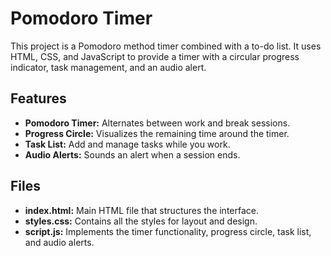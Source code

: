 # Pomodoro Timer

This project is a Pomodoro method timer combined with a to-do list. It uses HTML, CSS, and JavaScript to provide a timer with a circular progress indicator, task management, and an audio alert.

## Features

- **Pomodoro Timer:** Alternates between work and break sessions.
- **Progress Circle:** Visualizes the remaining time around the timer.
- **Task List:** Add and manage tasks while you work.
- **Audio Alerts:** Sounds an alert when a session ends.

## Files

- **index.html:** Main HTML file that structures the interface.
- **styles.css:** Contains all the styles for layout and design.
- **script.js:** Implements the timer functionality, progress circle, task list, and audio alerts.
